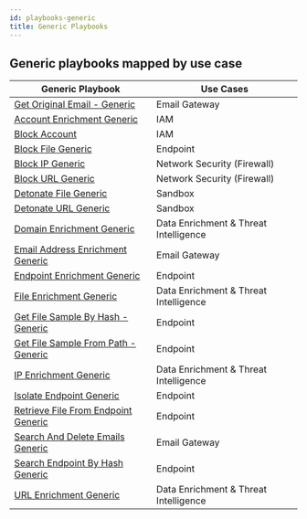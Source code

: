 ```yaml
---
id: playbooks-generic
title: Generic Playbooks
---
```


## Generic playbooks mapped by use case

|  Generic Playbook   |  Use Cases | 
|---|---|
| [Get Original Email - Generic](https://github.com/demisto/content/blob/master/Packs/CommonPlaybooks/Playbooks/Get_Original_Email_-_Generic_README.md)  | Email Gateway |  
| [Account Enrichment Generic](https://github.com/demisto/content/blob/master/Packs/CommonPlaybooks/Playbooks/playbook-Account_Enrichment_-_Generic_v2.1_README.md)| IAM | 
|[Block Account](https://github.com/demisto/content/blob/master/Packs/CommonPlaybooks/Playbooks/playbook-Block_Account_-_Generic_README.md)| IAM |
| [Block File Generic](https://github.com/demisto/content/blob/master/Packs/CommonPlaybooks/Playbooks/playbook-Block_File_-_Generic_v2_README.md) | Endpoint |
|[Block IP Generic](https://github.com/demisto/content/blob/master/Packs/CommonPlaybooks/Playbooks/playbook-Block_IP_-_Generic_v2_README.md)|Network Security (Firewall)|
|[Block URL Generic](https://github.com/demisto/content/blob/master/Packs/CommonPlaybooks/Playbooks/playbook-Block_URL_-_Generic_README.md)|Network Security (Firewall)|
| [Detonate File Generic](https://github.com/demisto/content/blob/master/Packs/CommonPlaybooks/Playbooks/playbook-Detonate_File_-_Generic_README.md) | Sandbox |
|[Detonate URL Generic](https://github.com/demisto/content/blob/master/Packs/CommonPlaybooks/Playbooks/playbook-Detonate_URL_-_Generic_README.md) | Sandbox| 
| [Domain Enrichment Generic](https://github.com/demisto/content/blob/master/Packs/CommonPlaybooks/Playbooks/playbook-Domain_Enrichment_-_Generic_v2_README.md)| Data Enrichment & Threat Intelligence| 
| [Email Address Enrichment Generic](https://github.com/demisto/content/blob/master/Packs/CommonPlaybooks/Playbooks/playbook-Email_Address_Enrichment_-_Generic_v2.1_README.md) | Email Gateway | 
| [Endpoint Enrichment Generic](https://github.com/demisto/content/blob/master/Packs/CommonPlaybooks/Playbooks/playbook-Endpoint_Enrichment_-_Generic_v2.1_README.md)| Endpoint| 
| [File Enrichment Generic](https://github.com/demisto/content/blob/master/Packs/CommonPlaybooks/Playbooks/playbook-File_Enrichment_-_Generic_v2_README.md) | Data Enrichment & Threat Intelligence  | 
| [Get File Sample By Hash - Generic](https://github.com/demisto/content/blob/master/Packs/CommonPlaybooks/Playbooks/playbook-Get_File_Sample_By_Hash_-_Generic_v2_README.md) | Endpoint | 
| [Get File Sample From Path - Generic](https://github.com/demisto/content/blob/master/Packs/CommonPlaybooks/Playbooks/playbook-Get_File_Sample_From_Path_-_Generic_README.md) | Endpoint | 
| [IP  Enrichment Generic](https://github.com/demisto/content/blob/master/Packs/CommonPlaybooks/Playbooks/playbook-IP_Enrichment_-_Generic_v2_README.md )| Data Enrichment & Threat Intelligence| 
| [Isolate Endpoint Generic](https://github.com/demisto/content/blob/master/Packs/CommonPlaybooks/Playbooks/playbook-Isolate_Endpoint_-_Generic_README.md)| Endpoint |
| [Retrieve File From Endpoint Generic](https://github.com/demisto/content/blob/master/Packs/CommonPlaybooks/Playbooks/playbook-Retrieve_File_from_Endpoint_-_Generic_README.md) | Endpoint |  
| [Search And Delete Emails Generic](https://github.com/demisto/content/blob/master/Packs/CommonPlaybooks/Playbooks/playbook-Search_And_Delete_Emails_-_Generic_README.md) | Email Gateway | 
| [Search Endpoint By Hash Generic](https://github.com/demisto/content/blob/master/Packs/CommonPlaybooks/Playbooks/playbook-Search_Endpoints_By_Hash_-_Generic_V2_README.md)| Endpoint | 
| [URL Enrichment Generic](https://github.com/demisto/content/blob/master/Packs/CommonPlaybooks/Playbooks/playbook-URL_Enrichment_-_Generic_v2_README.md) | Data Enrichment & Threat Intelligence | 